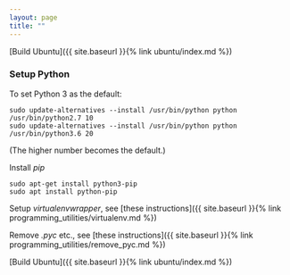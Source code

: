```yaml
---
layout: page
title: ""
---
```


[Build Ubuntu]({{ site.baseurl }}{% link ubuntu/index.md %})

### Setup Python

To set Python 3 as the default:
```console
sudo update-alternatives --install /usr/bin/python python /usr/bin/python2.7 10
sudo update-alternatives --install /usr/bin/python python /usr/bin/python3.6 20
```
(The higher number becomes the default.)

Install *pip*

```console
sudo apt-get install python3-pip
sudo apt install python-pip
```

Setup *virtualenvwrapper*, see [these instructions]({{ site.baseurl }}{% link programming_utilities/virtualenv.md %})

Remove *.pyc* etc., see [these instructions]({{ site.baseurl }}{% link programming_utilities/remove_pyc.md %})

[Build Ubuntu]({{ site.baseurl }}{% link ubuntu/index.md %})
